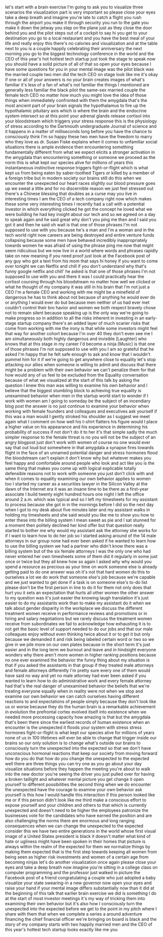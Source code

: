 
let&#39;s start with a brain exercise I&#39;m
going to ask you to visualize three
scenarios the visualization part is very
important so please close your eyes take
a deep breath and imagine you&#39;re late to
catch a flight you rush through the
airport you make it through security you
run to the gate you make it down the
jetway you step on the plane just as
they close the door behind you and the
pilot steps out of a cockpit to say hi
you get to your destination you go to a
local restaurant and you have the best
meal of your life and really enjoy this
there&#39;s no calories and visualization
and at the table next to you is a couple
happily celebrating their anniversary
the next morning you go to the biggest
technology conference in the world and
the CEO of this year&#39;s hot hottest tech
startup just took the stage to speak now
you should have a solid picture of all
of that so open your eyes because I have
some questions for you in your mental
image was the pilot black was the
married couple
two men did the tech CEO on stage look
like me it&#39;s okay if one or all of your
answers is no your brain creates images
of what&#39;s familiar it&#39;s less of a fan of
what&#39;s not familiar the things I
mentioned are generally less familiar
the black pilot the same-sex married
couple
the female tech CEO no matter how much
you might love the idea of those things
when immediately confronted with them
the amygdala
that&#39;s the most ancient part of your
brain signals the hypothalamus to fire
up the hypothalamic pituitary axis which
is where the brain and the endocrine
system intersect so at this point your
adrenal glands release cortisol into
your bloodstream which triggers your
stress response this is the physiology
of stress
according to the Dartmouth undergraduate
Journal of science and it happens in a
matter of milliseconds long before you
have the chance to consciously think I&#39;m
so happy these two men have the freedom
to marry who they love as dr. Susan
Fiske explains when it comes to
unfamiliar social situations there is
ample evidence then encountering
something fundamentally different from
what we expect elicits a stronger
activation in the amygdala than
encountering something or someone we
proceed as the norm this is what kept
our species alive for millions of years
this instantaneous instinctive response
triggers fight-or-flight which is what
kept us from being eaten by
saber-toothed Tigers or killed by a
member of a foreign tribe but in modern
society our brains still do this when we
encounter the unexpected our heart races
slightly our blood pressure goes up we
sweat a little and for no discernible
reason we just feel stressed out there&#39;s
a Chinese blessing that doubles as a
curse may you live in interesting times
I am the CEO of a tech company right now
which makes these some very interesting
times I recently had a call with a
potential investor in which everything
clicked he got the concept he loved what
we were building he had key insight
about our tech and so we agreed on a day
to speak again and he said great
why don&#39;t you ping me then and I said
you got it and then he said oh wait is
that one of those phrases I&#39;m not
supposed to use with you because he&#39;s a
man and I&#39;m a woman and in the tech
world right now
careers are being destroyed and entire
venture funds collapsing because some
men have behaved incredibly
inappropriately towards women he was
afraid of using the phrase ping me now
that might seem ridiculous but we now
live in a world where words and phrases
rapidly take on new meaning if you need
proof just look at the Facebook post of
any guy who got a text from his mom that
says hi honey if you want to come over
tonight we can Netflix and chill
if you don&#39;t understand why that&#39;s funny
google netflix and chill&#39; he asked is
that one of those phrases I&#39;m not
supposed to use with you and there it
was I could practically hear the
cortisol coursing through his
bloodstream no matter how well we
clicked or what he thought of my company
it was still in his brain that I&#39;m not
just a CEO I&#39;m a female CEO and working
with me might be a minefield of
dangerous he has to think about not
because of anything he would ever do or
anything I would ever do but because men
neither of us had ever met couldn&#39;t
control their bro havior
and women we both respect bravely chose
not to remain silent
because speaking up is the only way
we&#39;re going to make progress so in
addition to all the risks inherent in
investing in an early-stage startup
company there&#39;s an added layer of much
scarier risks that come from working
with me the irony is that while some
investors might feel that way for
another cohort because I&#39;m over 40 they
don&#39;t even see me
I am simultaneously both highly
dangerous and invisible
[Laughter]
who knows that at this stage in my
career I&#39;d become a ninja
[Music]
is that one of those phrases I&#39;m not
supposed to use with you I am so
grateful that he asked I&#39;m happy that he
felt safe enough to ask and know that I
wouldn&#39;t pummel him for it if we&#39;re
going to get anywhere close to equality
let&#39;s stop attacking our allies when
someone is willing to admit and discuss
that there might be a problem with their
own behavior
we can&#39;t penalize them for that how
would any of us feel to be excluded from
the Equality conversation because of
what we visualized at the start of this
talk by asking the question I knew this
man was willing to examine his own
behavior and I believe that the biggest
stumbling block to achieving true
equality is unexamined behavior when men
in the startup world start to wonder if
I work with women am I going to someday
be the subject of an incendiary blog
post the answer is no just continue to
examine your behavior when working with
female founders and colleagues and
executives ask yourself if this was a
man would I gently stroked his shoulder
as I suggest we meet again
what I comment on how well his t-shirt
flatters his figure would I place a
higher value on his appearance and his
experience in determining his
probability of success if not don&#39;t do
it to her it&#39;s that simple
sadly the much simpler response to the
female threat is no you will not be the
subject of an angry blogpost just don&#39;t
work with women of course no one would
ever say that out loud but somewhere in
that amygdala a synapse fires towards
flight in the face of an unnamed
potential danger and stress hormones
flood the bloodstream can&#39;t explain it
don&#39;t know why but whatever makes you
feel happy and comfortable around people
who look and act like you is the same
thing that makes you come up with
logical explicable totally defensible
reasons not to work with someone you
just don&#39;t click with and when it comes
to equality examining our own behavior
applies to women too I started my career
as a securities lawyer in the Silicon
Valley at the dawn of the Internet era
it was an insane time to be there as a
first-year associate I build twenty
eight hundred hours one night I left the
office around 2 a.m. which was typical
and so I left my timesheets for my
assistant to process because she got in
in the mornings before I did so the next
day when I got to my desk about five
minutes later and my assistant walks in
holding my timesheets and she said would
you like me to show you how to enter
these into the billing system I mean
sweet as pie and I sat stunned for a
moment then politely declined her kind
offer but that question really started
to bother me why would my assistant ask
the attorney she works for if I want to
learn how to do her job so I started
asking around of the 14 male attorneys
in our group none had ever been asked if
he wanted to learn how to use the
billing system
we had a partner who didn&#39;t know there
was a billing system but of the six
female attorneys I was the only one who
had never entered her own timesheets
some of them did it regularly in some
just once or twice but they all knew how
so again I asked why why would you spend
a resource as precious as your time on
work someone else is already getting
paid to do one answer was oh it&#39;s not
that hard
women do this to ourselves a lot we do
work that someone else&#39;s job because
we&#39;re capable and we just wanted to get
done if a task is on someone else&#39;s
to-do list please don&#39;t be the first
person in line to do it for them not
only does that hurt you it sets an
expectation that hurts all other women
the other answer to my question was it&#39;s
just easier the knowing laugh
translation it&#39;s just easier to do my
assistants work than to make my
assistant do it when we talk about
gender disparity in the workplace we
discuss the different treatment women
receive in performance reviews and
promotions
or in hiring and salary negotiations but
we rarely discuss the treatment women
receive from subordinates we fail to
acknowledge how exhausting it is to not
get the basic level of support needed to
do our jobs and that our male colleagues
enjoy without even thinking twice about
it
or to get it but only because we
demanded it and risk being labeled
certain word or two so we give in we
pile more on our own plates because in
the short term it&#39;s just easier and in
the long term we burnout and leave and
in hindsight everyone wonders why there
aren&#39;t more women in higher ranking
positions because no one ever examined
the behavior
the funny thing about my situation is
that if you asked the assistants in that
group if they treated male attorneys and
female attorneys differently I&#39;m pretty
sure every one of them would have said
no way and yet no male attorney had ever
been asked if you wanted to learn how to
do administrative work and every female
attorney had that&#39;s the real danger of
unexamined behavior the beliefs that
we&#39;re treating everyone equally
when in reality were not when we stop
and examine our own behavior we can
catch ourselves having different
reactions to and expectations of people
simply because they don&#39;t look like us
or worse because they do the human brain
is a remarkable achievement in evolution
the prefrontal cortex evolved itself
into existence when we needed more
processing capacity how amazing is that
but the amygdala that&#39;s been there since
the earliest records of human existence
when an encounter is the unexpected it
floods your system with stress stress
hormones fight-or-flight is what kept
our species alive for millions of years
none of us in 100 lifetimes will ever be
able to change that trigger inside our
brains so our only solution is to change
what&#39;s outside our brains to consciously
turn the unexpected into the expected so
that we don&#39;t have unconscious hormonal
reactions that keep our society from
moving forward how do you do that how do
you change the unexpected to the
expected well there are three things you
can try one as you go about your day
visualize situations before they happen
the meeting you&#39;re about to walk into
the new doctor you&#39;re seeing the driver
you just pulled over for having a broken
taillight and whatever mental picture
you get change it open yourself to
different possibilities
the second thing when we do encounter
the unexpected have the courage to
examine your own behavior ask yourself
is this how I would handle this
interaction if this person looked like
me or if this person didn&#39;t look like me
third make a conscious effort to expose
yourself and your children and others to
that which is currently unexpected and
doesn&#39;t need to be higher the employees
patronize the businesses vote for the
candidates who have earned the position
and are also challenging the norms there
are enormous and long ranging
consequences when we can change the
unexpected to the expected consider this
we have two entire generations in the
world whose first visual image of a
United States president is black it
doesn&#39;t matter what kind of hate or
ugliness might have been spoken in their
homes that picture is always within the
realm of the expected for them we
normalize things by making them expected
that is the first step towards keeping
all women from being seen as higher risk
investments and women of a certain age
from becoming ninjas
let&#39;s do another visualization once
again please close your eyes and take a
deep breath now imagine you&#39;re sitting
in a college class on computer
programming and the professor just
walked in picture the Facebook post of a
friend congratulating a couple who just
adopted a baby visualize your state
swearing-in a new governor now open your
eyes and raise your hand if your mental
image differs substantially now than it
did at the beginning of this talk that
earlier brain exercise we did is
something I do at the start of most
investor meetings it&#39;s my way of
tricking them into examining their own
behavior but it&#39;s also how I consciously
turn the unexpected into the expected
before we get to the point in my pitch
where I share with them that when we
complete a series a around adventure
financing the chief financial officer
we&#39;re bringing on board is black and the
story of my company starts with two
happily married men and the CEO of this
year&#39;s hottest tech startup looks
exactly like me
you
